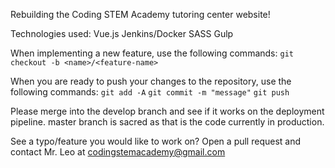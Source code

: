 Rebuilding the Coding STEM Academy tutoring center website!

Technologies used:
Vue.js
Jenkins/Docker
SASS
Gulp

When implementing a new feature, use the following commands:
`git checkout -b <name>/<feature-name>`

When you are ready to push your changes to the repository, use the following commands:
`git add -A`
`git commit -m "message"`
`git push`

Please merge into the develop branch and see if it works on the deployment pipeline. master branch is sacred as that is the code currently in production.

See a typo/feature you would like to work on? Open a pull request and contact Mr. Leo at codingstemacademy@gmail.com 
